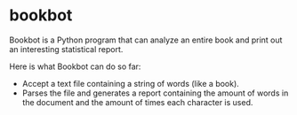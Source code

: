 # bookbot

Bookbot is a Python program that can analyze an entire book and print out an interesting statistical report.

Here is what Bookbot can do so far: 
* Accept a text file containing a string of words (like a book).
* Parses the file and generates a report containing the amount of words in the document and the amount of times each character is used. 
